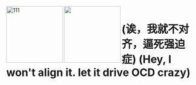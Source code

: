 <img align="left" alt="111" src="https://github-profile-summary-cards.vercel.app/api/cards/profile-details?username=Dawn-LX&theme=github" height="150"/>

<img align="left" src="https://github-profile-summary-cards.vercel.app/api/cards/stats?username=Dawn-LX&theme=github" height="150"/>

# (诶，我就不对齐，逼死强迫症) (Hey, I won't align it. let it drive OCD crazy)
